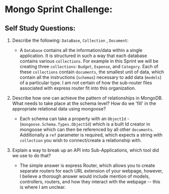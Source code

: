 # Mongo Sprint Challenge: 

## Self Study Questions:

1. Describe the following: `DataBase`, `Collection` , `Document`:
    * A `Database` contains all the information/data within a single application.  It is structured in such a way that each database contains various `collections`.  For example in this Sprint we will be creating three `collections`: `Budget`, `Expense`, and `Category`.  Each of these `collections` contain `documents`, the smallest unit of data, which contain all the instructions (`schemas`) necessary to add data (`models`) of a particular type.  I am not certain of how the sub-router files associated with express router fit into this organization.

2. Describe how one can achieve the pattern of relationships in MongoDB. What needs to take place at the schema level? How do we 'fill' in the appropriate relational data using mongoose?
    * Each schema can take a property with an `ObjectId` - (`mongoose.Schema.Types.ObjectId`) which is a built Id creator in mongoose which can then be referenced by all other `documents`.  Additionally a `ref` parameter is required, which expects a string with `collection` you wish to connect/create a relationship with.

3. Explain a way to break up an API into Sub-Applications, which tool did we use to do that?
    * The simple answer is express Router, which allows you to create separate routers for each URL extension of your webpage, however, I believe a thorough answer would include mention of models, controllers, routers, and how they interact with the webpage -- this is where I am unclear.